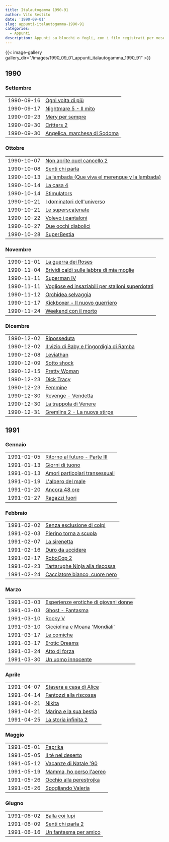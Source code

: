 ```yaml
---
title: Italautogamma 1990-91
author: Vito Sestito
date: '1990-09-01'
slug: appunti-italautogamma-1990-91
categories:
  - Appunti
description: Appunti su blocchi o fogli, con i film registrati per mese. Riportano gli incassi dei film quando disponibili.
---
```



{{< image-gallery gallery_dir="/images/1990_09_01_appunti_italautogamma_1990_91" >}}





## 1990
### Settembre


|           |                             |
|:----------|:----------------------------|
|1990-09-16 |[Ogni volta di più](https://www.imdb.com/title/tt7344680/)|
|1990-09-17 |[Nightmare 5 - Il mito](https://www.imdb.com/title/tt0097981/)|
|1990-09-23 |[Mery per sempre](https://www.imdb.com/title/tt0097870/)|
|1990-09-30 |[Critters 2](https://www.imdb.com/title/tt0094919/)|
|1990-09-30 |[Angelica, marchesa di Sodoma](https://www.imdb.com/title/tt1233204/)|

### Ottobre


|           |                                               |
|:----------|:----------------------------------------------|
|1990-10-07 |[Non aprite quel cancello 2](https://www.imdb.com/title/tt0099636/)|
|1990-10-08 |[Senti chi parla](https://www.imdb.com/title/tt0097778/)|
|1990-10-13 |[La lambada (Que viva el merengue y la lambada)](https://www.imdb.com/title/tt0390408/)|
|1990-10-14 |[La casa 4](https://www.imdb.com/title/tt0096453/)|
|1990-10-14 |[Stimulators](https://www.imdb.com/title/tt0196119/)|
|1990-10-21 |[I dominatori dell'universo](https://www.imdb.com/title/tt0093507/)|
|1990-10-21 |[Le superscatenate](https://www.imdb.com/title/tt0098648/)|
|1990-10-22 |[Volevo i pantaloni](https://www.imdb.com/title/tt0100886/)|
|1990-10-27 |[Due occhi diabolici](https://www.imdb.com/title/tt0100827/)|
|1990-10-28 |[SuperBestia](https://www.imdb.com/title/tt0178841/)|

### Novembre


|           |                                                 |
|:----------|:------------------------------------------------|
|1990-11-01 |[La guerra dei Roses](https://www.imdb.com/title/tt0098621/)|
|1990-11-04 |[Brividi caldi sulle labbra di mia moglie](https://www.imdb.com/title/tt0382029/)|
|1990-11-11 |[Superman IV](https://www.imdb.com/title/tt0094074/)|
|1990-11-11 |[Vogliose ed insaziabili per stalloni superdotati](https://www.imdb.com/title/tt0147245/)|
|1990-11-12 |[Orchidea selvaggia](https://www.imdb.com/title/tt0100934/)|
|1990-11-17 |[Kickboxer - Il nuovo guerriero](https://www.imdb.com/title/tt0097659/)|
|1990-11-24 |[Weekend con il morto](https://www.imdb.com/title/tt0098627/)|

### Dicembre


|           |                                         |
|:----------|:----------------------------------------|
|1990-12-02 |[Riposseduta](https://www.imdb.com/title/tt0100475/)|
|1990-12-02 |[Il vizio di Baby e l'ingordigia di Ramba](https://www.imdb.com/title/tt0216379/)|
|1990-12-08 |[Leviathan](https://www.imdb.com/title/tt0097737/)|
|1990-12-09 |[Sotto shock](https://www.imdb.com/title/tt0098320/)|
|1990-12-15 |[Pretty Woman](https://www.imdb.com/title/tt0100405/)|
|1990-12-23 |[Dick Tracy](https://www.imdb.com/title/tt0099422/)|
|1990-12-23 |[Femmine](https://www.imdb.com/title/tt15752988/)|
|1990-12-30 |[Revenge - Vendetta](https://www.imdb.com/title/tt0100485/)|
|1990-12-30 |[La trappola di Venere](https://www.imdb.com/title/tt0096372/)|
|1990-12-31 |[Gremlins 2 - La nuova stirpe](https://www.imdb.com/title/tt0099700/)|

## 1991
### Gennaio


|           |                               |
|:----------|:------------------------------|
|1991-01-05 |[Ritorno al futuro - Parte III](https://www.imdb.com/title/tt0099088/)|
|1991-01-13 |[Giorni di tuono](https://www.imdb.com/title/tt0099371/)|
|1991-01-13 |[Amori particolari transessuali](https://www.imdb.com/title/tt2321179/)|
|1991-01-19 |[L'albero del male](https://www.imdb.com/title/tt0099710/)|
|1991-01-20 |[Ancora 48 ore](https://www.imdb.com/title/tt0099044/)|
|1991-01-27 |[Ragazzi fuori](https://www.imdb.com/title/tt0100454/)|

### Febbraio


|           |                               |
|:----------|:------------------------------|
|1991-02-02 |[Senza esclusione di colpi](https://www.imdb.com/title/tt0092675/)|
|1991-02-03 |[Pierino torna a scuola](https://www.imdb.com/title/tt0100365/)|
|1991-02-07 |[La sirenetta](https://www.imdb.com/title/tt0097757/)|
|1991-02-16 |[Duro da uccidere](https://www.imdb.com/title/tt0099739/)|
|1991-02-17 |[RoboCop 2](https://www.imdb.com/title/tt0100502/)|
|1991-02-23 |[Tartarughe Ninja alla riscossa](https://www.imdb.com/title/tt0100758/)|
|1991-02-24 |[Cacciatore bianco, cuore nero](https://www.imdb.com/title/tt0100928/)|

### Marzo


|           |                                     |
|:----------|:------------------------------------|
|1991-03-03 |[Esperienze erotiche di giovani donne](https://www.imdb.com/title/tt0068989/)|
|1991-03-03 |[Ghost - Fantasma](https://www.imdb.com/title/tt0099653/)|
|1991-03-10 |[Rocky V](https://www.imdb.com/title/tt0100507/)|
|1991-03-10 |[Cicciolina e Moana 'Mondiali'](https://www.imdb.com/title/tt0099267/)|
|1991-03-17 |[Le comiche](https://www.imdb.com/title/tt0099293/)|
|1991-03-17 |[Erotic Dreams](https://www.imdb.com/title/tt0129909/)|
|1991-03-24 |[Atto di forza](https://www.imdb.com/title/tt0100802/)|
|1991-03-30 |[Un uomo innocente](https://www.imdb.com/title/tt0097579/)|

### Aprile


|           |                        |
|:----------|:-----------------------|
|1991-04-07 |[Stasera a casa di Alice](https://www.imdb.com/title/tt0100683/)|
|1991-04-14 |[Fantozzi alla riscossa](https://www.imdb.com/title/tt0099545/)|
|1991-04-21 |[Nikita](https://www.imdb.com/title/tt0100263/)|
|1991-04-21 |[Marina e la sua bestia](https://www.imdb.com/title/tt0390227/)|
|1991-04-25 |[La storia infinita 2](https://www.imdb.com/title/tt0100240/)|

### Maggio


|           |                        |
|:----------|:-----------------------|
|1991-05-01 |[Paprika](https://www.imdb.com/title/tt0098063/)|
|1991-05-05 |[Il tè nel deserto](https://www.imdb.com/title/tt0100594/)|
|1991-05-12 |[Vacanze di Natale '90](https://www.imdb.com/title/tt0129511/)|
|1991-05-19 |[Mamma, ho perso l'aereo](https://www.imdb.com/title/tt0099785/)|
|1991-05-26 |[Occhio alla perestrojka](https://www.imdb.com/title/tt0129271/)|
|1991-05-26 |[Spogliando Valeria](https://www.imdb.com/title/tt0096959/)|

### Giugno


|           |                      |
|:----------|:---------------------|
|1991-06-02 |[Balla coi lupi](https://www.imdb.com/title/tt0099348/)|
|1991-06-09 |[Senti chi parla 2](https://www.imdb.com/title/tt0100050/)|
|1991-06-16 |[Un fantasma per amico](https://www.imdb.com/title/tt0099750/)|


